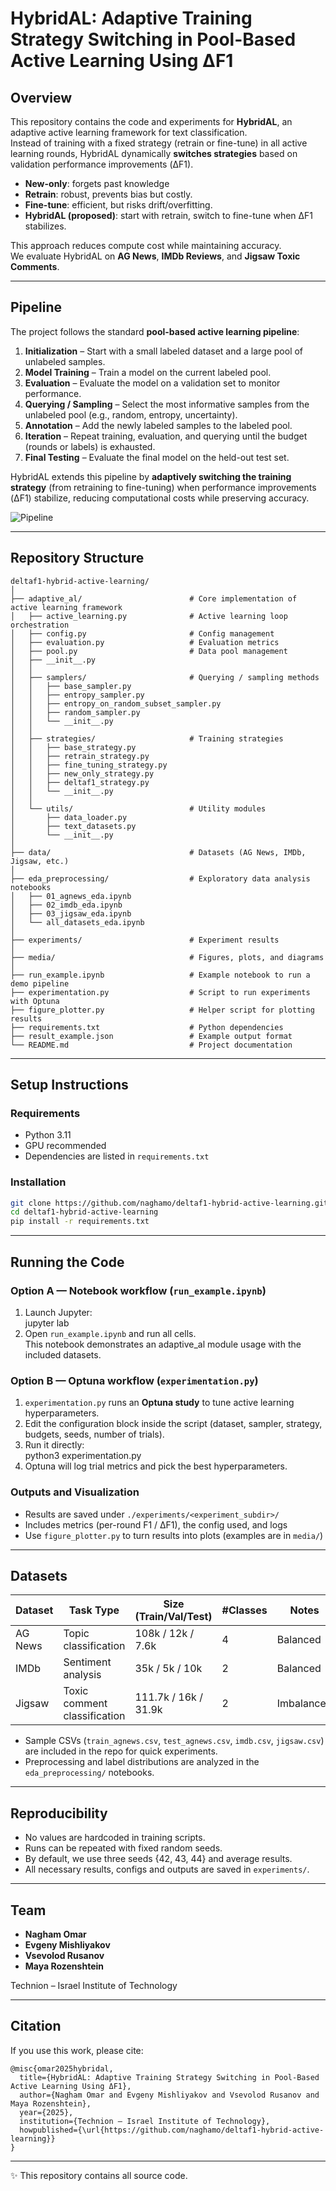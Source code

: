
# HybridAL: Adaptive Training Strategy Switching in Pool-Based Active Learning Using ΔF1  

## Overview  
This repository contains the code and experiments for **HybridAL**, an adaptive active learning framework for text classification.  
Instead of training with a fixed strategy (retrain or fine-tune) in all active learning rounds, HybridAL dynamically **switches strategies** based on validation performance improvements (ΔF1).  
- **New-only**: forgets past knowledge
- **Retrain**: robust, prevents bias but costly.  
- **Fine-tune**: efficient, but risks drift/overfitting.  
- **HybridAL (proposed)**: start with retrain, switch to fine-tune when ΔF1 stabilizes.  

This approach reduces compute cost while maintaining accuracy.  
We evaluate HybridAL on **AG News**, **IMDb Reviews**, and **Jigsaw Toxic Comments**.  

---
## Pipeline  

The project follows the standard **pool-based active learning pipeline**:  

1. **Initialization** – Start with a small labeled dataset and a large pool of unlabeled samples.  
2. **Model Training** – Train a model on the current labeled pool.  
3. **Evaluation** – Evaluate the model on a validation set to monitor performance.  
4. **Querying / Sampling** – Select the most informative samples from the unlabeled pool (e.g., random, entropy, uncertainty).  
5. **Annotation** – Add the newly labeled samples to the labeled pool.  
6. **Iteration** – Repeat training, evaluation, and querying until the budget (rounds or labels) is exhausted.  
7. **Final Testing** – Evaluate the final model on the held-out test set.  

HybridAL extends this pipeline by **adaptively switching the training strategy** (from retraining to fine-tuning) when performance improvements (ΔF1) stabilize, reducing computational costs while preserving accuracy.

![Pipeline](media/active_learning_pipeline.png)  

---

## Repository Structure
```
deltaf1-hybrid-active-learning/
│
├── adaptive_al/                        # Core implementation of active learning framework
│   ├── active_learning.py              # Active learning loop orchestration
│   ├── config.py                       # Config management
│   ├── evaluation.py                   # Evaluation metrics
│   ├── pool.py                         # Data pool management
│   ├── __init__.py
│   │
│   ├── samplers/                       # Querying / sampling methods
│   │   ├── base_sampler.py
│   │   ├── entropy_sampler.py
│   │   ├── entropy_on_random_subset_sampler.py
│   │   ├── random_sampler.py
│   │   └── __init__.py
│   │
│   ├── strategies/                     # Training strategies
│   │   ├── base_strategy.py
│   │   ├── retrain_strategy.py
│   │   ├── fine_tuning_strategy.py
│   │   ├── new_only_strategy.py
│   │   ├── deltaf1_strategy.py
│   │   └── __init__.py
│   │
│   └── utils/                          # Utility modules
│       ├── data_loader.py
│       ├── text_datasets.py
│       └── __init__.py
│
├── data/                               # Datasets (AG News, IMDb, Jigsaw, etc.)
│
├── eda_preprocessing/                  # Exploratory data analysis notebooks
│   ├── 01_agnews_eda.ipynb
│   ├── 02_imdb_eda.ipynb
│   ├── 03_jigsaw_eda.ipynb
│   └── all_datasets_eda.ipynb
│
├── experiments/                        # Experiment results
│
├── media/                              # Figures, plots, and diagrams
│
├── run_example.ipynb                   # Example notebook to run a demo pipeline
├── experimentation.py                  # Script to run experiments with Optuna
├── figure_plotter.py                   # Helper script for plotting results
├── requirements.txt                    # Python dependencies
├── result_example.json                 # Example output format
└── README.md                           # Project documentation
```

---

## Setup Instructions  

### Requirements  
- Python 3.11  
- GPU recommended
- Dependencies are listed in `requirements.txt`  

### Installation  
```bash
git clone https://github.com/naghamo/deltaf1-hybrid-active-learning.git
cd deltaf1-hybrid-active-learning
pip install -r requirements.txt
````

---

## Running the Code

### Option A — Notebook workflow (`run_example.ipynb`)

1. Launch Jupyter:  
   jupyter lab  
2. Open `run_example.ipynb` and run all cells.  
   This notebook demonstrates an adaptive_al module usage with the included datasets.  

### Option B — Optuna workflow (`experimentation.py`)

1. `experimentation.py` runs an **Optuna study** to tune active learning hyperparameters.  
2. Edit the configuration block inside the script (dataset, sampler, strategy, budgets, seeds, number of trials).  
3. Run it directly:  
   python3 experimentation.py  
4. Optuna will log trial metrics and pick the best hyperparameters.  

### Outputs and Visualization

- Results are saved under `./experiments/<experiment_subdir>/`  
- Includes metrics (per-round F1 / ΔF1), the config used, and logs  
- Use `figure_plotter.py` to turn results into plots (examples are in `media/`)  

---

## Datasets

| Dataset | Task Type                    | Size (Train/Val/Test) | #Classes | Notes      |
| ------- | ---------------------------- |-----------------------| -------- | ---------- |
| AG News | Topic classification         | 108k / 12k / 7.6k     | 4        | Balanced   |
| IMDb    | Sentiment analysis           | 35k / 5k / 10k        | 2        | Balanced   |
| Jigsaw  | Toxic comment classification | 111.7k / 16k / 31.9k  | 2        | Imbalanced |

- Sample CSVs (`train_agnews.csv`, `test_agnews.csv`, `imdb.csv`, `jigsaw.csv`) are included in the repo for quick experiments.  
- Preprocessing and label distributions are analyzed in the `eda_preprocessing/` notebooks.

---

## Reproducibility

- No values are hardcoded in training scripts.  
- Runs can be repeated with fixed random seeds.  
- By default, we use three seeds {42, 43, 44} and average results.  
- All necessary results, configs and outputs are saved in `experiments/`.

---

## Team

* **Nagham Omar**
* **Evgeny Mishliyakov**
* **Vsevolod Rusanov**
* **Maya Rozenshtein**

Technion – Israel Institute of Technology

---

## Citation

If you use this work, please cite:

```
@misc{omar2025hybridal,
  title={HybridAL: Adaptive Training Strategy Switching in Pool-Based Active Learning Using ΔF1},
  author={Nagham Omar and Evgeny Mishliyakov and Vsevolod Rusanov and Maya Rozenshtein},
  year={2025},
  institution={Technion – Israel Institute of Technology},
  howpublished={\url{https://github.com/naghamo/deltaf1-hybrid-active-learning}}
}
```

---

✨ This repository contains all source code.


